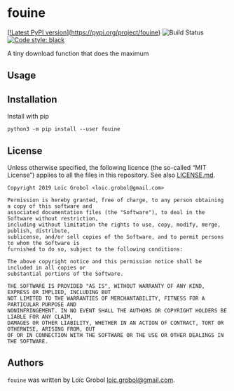 fouine
======

[[!Latest PyPI version](https://img.shields.io/pypi/v/fouine.svg)](https://pypi.org/project/fouine)
![Build Status](https://github.com/LoicGrobol/fouine/workflows/ci/badge.svg)
[![Code style: black](https://img.shields.io/badge/code%20style-black-000000.svg)](https://github.com/psf/black)

A tiny download function that does the maximum

## Usage

## Installation

Install with pip

```console
python3 -m pip install --user fouine
```

## License

Unless otherwise specified, the following licence (the so-called “MIT License”) applies to all the
files in this repository.
See also [LICENSE.md](LICENSE.md).

```text
Copyright 2019 Loïc Grobol <loic.grobol@gmail.com>

Permission is hereby granted, free of charge, to any person obtaining a copy of this software and
associated documentation files (the "Software"), to deal in the Software without restriction,
including without limitation the rights to use, copy, modify, merge, publish, distribute,
sublicense, and/or sell copies of the Software, and to permit persons to whom the Software is
furnished to do so, subject to the following conditions:

The above copyright notice and this permission notice shall be included in all copies or
substantial portions of the Software.

THE SOFTWARE IS PROVIDED "AS IS", WITHOUT WARRANTY OF ANY KIND, EXPRESS OR IMPLIED, INCLUDING BUT
NOT LIMITED TO THE WARRANTIES OF MERCHANTABILITY, FITNESS FOR A PARTICULAR PURPOSE AND
NONINFRINGEMENT. IN NO EVENT SHALL THE AUTHORS OR COPYRIGHT HOLDERS BE LIABLE FOR ANY CLAIM,
DAMAGES OR OTHER LIABILITY, WHETHER IN AN ACTION OF CONTRACT, TORT OR OTHERWISE, ARISING FROM, OUT
OF OR IN CONNECTION WITH THE SOFTWARE OR THE USE OR OTHER DEALINGS IN THE SOFTWARE.
```

## Authors

`fouine` was written by Loïc Grobol <loic.grobol@gmail.com>.
